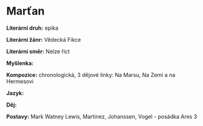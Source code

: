 # Marťan

**Literární druh:** epika

**Literární žánr:** Vědecká Fikce

**Literární směr:** Nelze říct

**Myšlenka:** 

**Kompozice:** chronologická, 3 dějové linky: Na Marsu, Na Zemi a na Hermesovi

**Jazyk:** 

**Děj:** 

**Postavy:**  Mark Watney
              Lewis, Martinez, Johanssen, Vogel - posádka Ares 3
              
              
